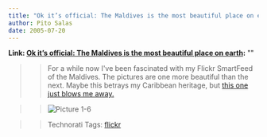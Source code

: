 ```yaml
---
title: "Ok it’s official: The Maldives is the most beautiful place on earth"
author: Pito Salas
date: 2005-07-20
---
```


**Link: [Ok it’s official: The Maldives is the most beautiful place on earth](None):** ""


>>

>> For a while now I've been fascinated with my Flickr SmartFeed of the
Maldives. The pictures are one more beautiful than the next. Maybe this
betrays my Caribbean heritage, but [this one just blows me
away.](<http://www.flickr.com/photos/ahmedzahid/27019316/>)

>>

>> ![Picture
1-6](https://i0.wp.com/s3.media.squarespace.com/production/1075723/12829350/weblogs/Picture%25201-6.png?resize=516%2C389)

>>

>> Technorati Tags: [flickr](<http://technorati.com/tag/flickr>)


